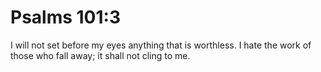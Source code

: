 # Psalms 101:3

I will not set before my eyes anything that is worthless. I hate the work of those who fall away; it shall not cling to me.
